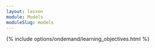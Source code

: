 ```yaml
---
layout: lesson
module: Models
moduleSlug: models
---
```

{% include options/ondemand/learning_objectives.html %}
